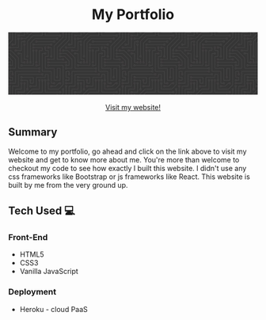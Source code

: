 <h1 align="center">My Portfolio</h1>

<img alt="Landing Page" src="https://github.com/AlexanderPuhl/old_portfolio/blob/master/images/portfolioCircuitDesign.JPG">
<p align="center">
  <a href="https://www.alexpuhl.com/">Visit my website!</a>
</p>

## Summary

Welcome to my portfolio, go ahead and click on the link above to visit my website and get to know more about me. You're more than welcome to checkout my code to see how exactly I built this website. I didn't use any css frameworks like Bootstrap or js frameworks like React. This website is built by me from the very ground up.

## Tech Used :computer:

### Front-End

- HTML5
- CSS3
- Vanilla JavaScript

### Deployment

- Heroku - cloud PaaS
